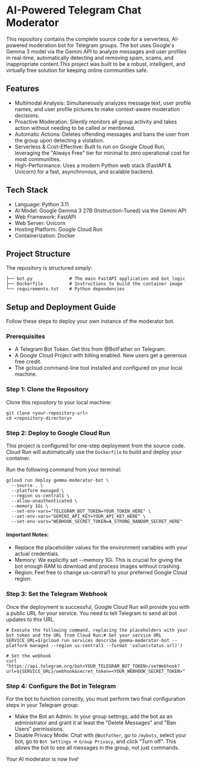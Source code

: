 # AI-Powered Telegram Chat Moderator
This repository contains the complete source code for a serverless, AI-powered moderation bot for Telegram groups. The bot uses Google's Gemma 3 model via the Gemini API to analyze messages and user profiles in real-time, automatically detecting and removing spam, scams, and inappropriate content.This project was built to be a robust, intelligent, and virtually free solution for keeping online communities safe.

## Features
- Multimodal Analysis: Simultaneously analyzes message text, user profile names, and user profile pictures to make context-aware moderation decisions.
- Proactive Moderation: Silently monitors all group activity and takes action without needing to be called or mentioned.
- Automatic Actions: Deletes offending messages and bans the user from the group upon detecting a violation.
- Serverless & Cost-Effective: Built to run on Google Cloud Run, leveraging the "Always Free" tier for minimal to zero operational cost for most communities.
- High-Performance: Uses a modern Python web stack (FastAPI & Uvicorn) for a fast, asynchronous, and scalable backend.

## Tech Stack
- Language: Python 3.11
- AI Model: Google Gemma 3 27B (Instruction-Tuned) via the Gemini API
- Web Framework: FastAPI
- Web Server: Uvicorn
- Hosting Platform: Google Cloud Run
- Containerization: Docker

## Project Structure
The repository is structured simply:
```
├── bot.py              # The main FastAPI application and bot logic
├── Dockerfile          # Instructions to build the container image
└── requirements.txt    # Python dependencies
```
## Setup and Deployment Guide
Follow these steps to deploy your own instance of the moderator bot.

### Prerequisites
- A Telegram Bot Token. Get this from @BotFather on Telegram.
- A Google Cloud Project with billing enabled. New users get a generous free credit.
- The gcloud command-line tool installed and configured on your local machine.

### Step 1: Clone the Repository
Clone this repository to your local machine:
```
git clone <your-repository-url>
cd <repository-directory>
```
### Step 2: Deploy to Google Cloud Run
This project is configured for one-step deployment from the source code. Cloud Run will automatically use the ```Dockerfile``` to build and deploy your container.

Run the following command from your terminal:
```
gcloud run deploy gemma-moderator-bot \
  --source . \
  --platform managed \
  --region us-central1 \
  --allow-unauthenticated \
  --memory 1Gi \
  --set-env-vars="TELEGRAM_BOT_TOKEN=YOUR_TOKEN_HERE" \
  --set-env-vars="GEMINI_API_KEY=YOUR_API_KEY_HERE" \
  --set-env-vars="WEBHOOK_SECRET_TOKEN=A_STRONG_RANDOM_SECRET_HERE"
```
#### Important Notes:

- Replace the placeholder values for the environment variables with your actual credentials.
- Memory: We explicitly set --memory 1Gi. This is crucial for giving the bot enough RAM to download and process images without crashing.
- Region: Feel free to change us-central1 to your preferred Google Cloud region.

### Step 3: Set the Telegram Webhook
Once the deployment is successful, Google Cloud Run will provide you with a public URL for your service. You need to tell Telegram to send all bot updates to this URL.

```
# Execute the following command, replacing the placeholders with your bot token and the URL from Cloud Run:# Get your service URL
SERVICE_URL=$(gcloud run services describe gemma-moderator-bot --platform managed --region us-central1 --format 'value(status.url)')

# Set the webhook
curl "https://api.telegram.org/bot<YOUR_TELEGRAM_BOT_TOKEN>/setWebhook?url=${SERVICE_URL}/webhook&secret_token=<YOUR_WEBHOOK_SECRET_TOKEN>"
```

### Step 4: Configure the Bot in Telegram
For the bot to function correctly, you must perform two final configuration steps in your Telegram group:
- Make the Bot an Admin: In your group settings, add the bot as an administrator and grant it at least the "Delete Messages" and "Ban Users" permissions.
- Disable Privacy Mode: Chat with ```@BotFather```, go to ```/mybots```, select your bot, go to ```Bot Settings``` -> ```Group Privacy```, and click "Turn off". This allows the bot to see all messages in the group, not just commands.

Your AI moderator is now live!
